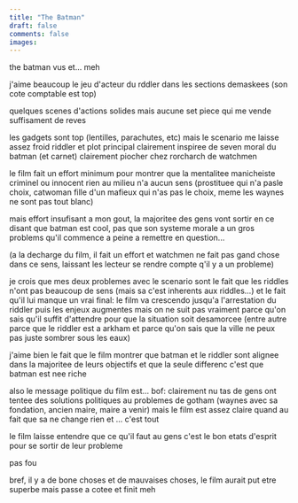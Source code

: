 ```yaml
---
title: "The Batman"
draft: false
comments: false
images:
---
```


the batman vus et... meh

j'aime beaucoup le jeu d'acteur du rddler dans les sections demaskees
(son cote comptable est top)

quelques scenes d'actions solides mais aucune set piece qui me vende suffisament de reves

les gadgets sont top (lentilles, parachutes, etc)
mais le scenario me laisse assez froid
riddler et plot principal clairement inspiree de seven
moral du batman (et carnet) clairement piocher chez rorcharch de watchmen

le film fait un effort minimum pour montrer que la mentalitee manicheiste criminel ou innocent rien au milieu n'a aucun sens (prostituee qui n'a pasle choix, catwoman fille d'un mafieux qui n'as pas le choix, meme les waynes ne sont pas tout blanc)

mais effort insufisant a mon gout, la majoritee des gens vont sortir en ce disant que batman est cool, pas que son systeme morale a un gros problems qu'il commence a peine a remettre en question...

(a la decharge du film, il fait un effort et watchmen ne fait pas gand chose dans ce sens, laissant les lecteur se rendre compte q'il y a un probleme)

je crois que mes deux problemes avec le scenario sont le fait que les riddles n'ont pas beaucoup de sens (mais sa c'est inherents aux riddles...) et le fait qu'il lui manque un vrai final: le film va crescendo jusqu'a l'arrestation du riddler puis les enjeux augmentes mais on ne suit pas vraiment parce qu'on sais qu'il suffit d'attendre pour que la situation soit desamorcee (entre autre parce que le riddler est a arkham et parce qu'on sais que la ville ne peux pas juste sombrer sous les eaux)

j'aime bien le fait que le film montrer que batman et le riddler sont alignee dans la majoritee de leurs objectifs et que la seule differenc c'est que batman est nee riche

also le message politique du film est... bof: clairement nu tas de gens ont tentee des solutions politiques au problemes de gotham (waynes avec sa fondation, ancien maire, maire a venir) mais le film est assez claire quand au fait que sa ne change rien et ... c'est tout

le film laisse entendre que ce qu'il faut au gens c'est le bon etats d'esprit pour se sortir de leur probleme

pas fou

bref, il y a de bone choses et de mauvaises choses, le film aurait put etre superbe mais passe a cotee et finit meh


